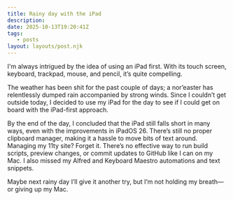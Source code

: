 ```yaml
---
title: Rainy day with the iPad
description:
date: 2025-10-13T19:20:41Z
tags:
   - posts
layout: layouts/post.njk
---
```


I'm always intrigued by the idea of using an iPad first. With its touch screen, keyboard, trackpad, mouse, and pencil, it’s quite compelling.

The weather has been shit for the past couple of days; a nor’easter has relentlessly dumped rain accompanied by strong winds. Since I couldn’t get outside today, I decided to use my iPad for the day to see if I could get on board with the iPad-first approach.

By the end of the day, I concluded that the iPad still falls short in many ways, even with the improvements in iPadOS 26. There’s still no proper clipboard manager, making it a hassle to move bits of text around. Managing my 11ty site? Forget it. There’s no effective way to run build scripts, preview changes, or commit updates to GitHub like I can on my Mac. I also missed my Alfred and Keyboard Maestro automations and text snippets.

Maybe next rainy day I’ll give it another try, but I’m not holding my breath—or giving up my Mac.